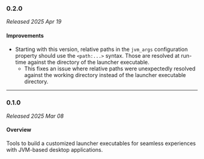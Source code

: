 ### 0.2.0

_Released 2025 Apr 19_

#### Improvements

- Starting with this version, relative paths in the  `jvm_args` configuration
  property should use the `<path:...>` syntax. Those are resolved at run-time
  against the directory of the launcher executable.
    - This fixes an issue where relative paths were unexpectedly resolved against
      the working directory instead of the launcher executable directory.


---

### 0.1.0

_Released 2025 Mar 08_

#### Overview

Tools to build a customized launcher executables for seamless experiences with
JVM-based desktop applications.